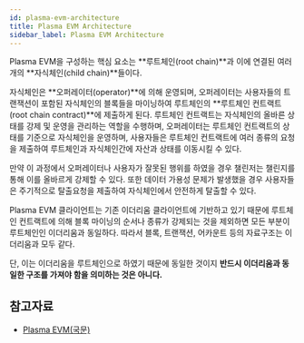 ```yaml
---
id: plasma-evm-architecture
title: Plasma EVM Architecture
sidebar_label: Plasma EVM Architecture
---
```


Plasma EVM을 구성하는 핵심 요소는 **루트체인(root chain)**과 이에 연결된 여러개의 **자식체인(child chain)**들이다.

자식체인은 **오퍼레이터(operator)**에 의해 운영되며, 오퍼레이터는 사용자들의 트랜잭션이 포함된 자식체인의 블록들을 마이닝하여 루트체인의 **루트체인 컨트랙트(root chain contract)**에 제출하게 된다. 루트체인 컨트랙트는 자식체인의 올바른 상태를 강제 및 운영을 관리하는 역할을 수행하며, 오퍼레이터는 루트체인 컨트랙트의 상태를 기준으로 자식체인을 운영하며, 사용자들은 루트체인 컨트랙트에 여러 종류의 요청을 제출하여 루트체인과 자식체인간에 자산과 상태를 이동시킬 수 있다. 

만약 이 과정에서 오퍼레이터나 사용자가 잘못된 행위를 하였을 경우 챌린저는 챌린지를 통해 이를 올바르게 강제할 수 있다. 또한 데이터 가용성 문제가 발생했을 경우 사용자들은 주기적으로 탈출요청을 제출하여 자식체인에서 안전하게 탈출할 수 있다. 

Plasma EVM 클라이언트는 기존 이더리움 클라이언트에 기반하고 있기 때문에 루트체인 컨트랙트에 의해 블록 마이닝의 순서나 종류가 강제되는 것을 제외하면 모든 부분이 루트체인인 이더리움과 동일하다. 따라서 블록, 트랜잭션, 어카운트 등의 자료구조는 이더리움과 모두 같다. 

단, 이는 이더리움을 루트체인으로 하였기 때문에 동일한 것이지 **반드시 이더리움과 동일한 구조를 가져야 함을 의미하는 것은 아니다.**

## 참고자료
- [Plasma EVM(국문)](https://onther-tech.github.io/papers/tech-paper-kr.pdf)